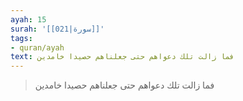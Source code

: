 ```yaml
---
ayah: 15
surah: '[[021|سورة]]'
tags:
- quran/ayah
text: فما زالت تلك دعواهم حتى جعلناهم حصيدا خامدين
---
```

> فما زالت تلك دعواهم حتى جعلناهم حصيدا خامدين
